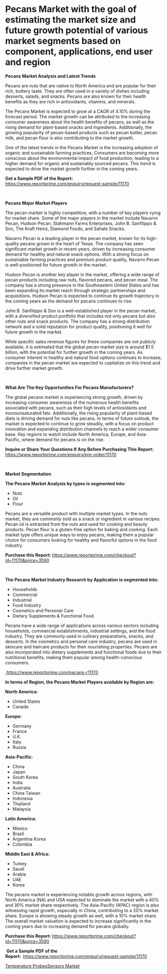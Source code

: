 <p><h1>Pecans Market with the goal of estimating the market size and future growth potential of various market segments based on component, applications, end user and region</h1></p><p><strong>Pecans Market Analysis and Latest Trends</strong></p>
<p><p>Pecans are nuts that are native to North America and are popular for their rich, buttery taste. They are often used in a variety of dishes including desserts, salads, and snacks. Pecans are also known for their health benefits as they are rich in antioxidants, vitamins, and minerals.</p><p>The Pecans Market is expected to grow at a CAGR of 4.10% during the forecast period. The market growth can be attributed to the increasing consumer awareness about the health benefits of pecans, as well as the rising demand for plant-based snacks and ingredients. Additionally, the growing popularity of pecan-based products such as pecan butter, pecan milk, and pecan flour is also contributing to the market growth.</p><p>One of the latest trends in the Pecans Market is the increasing adoption of organic and sustainable farming practices. Consumers are becoming more conscious about the environmental impact of food production, leading to a higher demand for organic and sustainably sourced pecans. This trend is expected to drive the market growth further in the coming years.</p></p>
<p><strong>Get a Sample PDF of the Report:&nbsp;</strong> <a href="https://www.reportprime.com/enquiry/request-sample/11170">https://www.reportprime.com/enquiry/request-sample/11170</a></p>
<p>&nbsp;</p>
<p><strong>Pecans Major Market Players</strong></p>
<p><p>The pecan market is highly competitive, with a number of key players vying for market share. Some of the major players in the market include Navarro Pecan, Hudson Pecan, Stahmann Farms Enterprises, John B. Sanfilippo & Son, The Kraft Heinz, Diamond Foods, and Sahale Snacks.</p><p>Navarro Pecan is a leading player in the pecan market, known for its high-quality pecans grown in the heart of Texas. The company has seen significant market growth in recent years, driven by increasing consumer demand for healthy and natural snack options. With a strong focus on sustainable farming practices and premium product quality, Navarro Pecan is well-positioned for future growth in the market.</p><p>Hudson Pecan is another key player in the market, offering a wide range of pecan products including raw nuts, flavored pecans, and pecan meal. The company has a strong presence in the Southeastern United States and has been expanding its market reach through strategic partnerships and acquisitions. Hudson Pecan is expected to continue its growth trajectory in the coming years as the demand for pecans continues to rise.</p><p>John B. Sanfilippo & Son is a well-established player in the pecan market, with a diversified product portfolio that includes not only pecans but also other nuts and snack products. The company has a strong distribution network and a solid reputation for product quality, positioning it well for future growth in the market.</p><p>While specific sales revenue figures for these companies are not publicly available, it is estimated that the global pecan market size is around $1.5 billion, with the potential for further growth in the coming years. As consumer interest in healthy and natural food options continues to increase, companies in the pecan market are expected to capitalize on this trend and drive further market growth.</p></p>
<p>&nbsp;</p>
<p><strong>What Are The Key Opportunities For Pecans Manufacturers?</strong></p>
<p><p>The global pecans market is experiencing strong growth, driven by increasing consumer awareness of the numerous health benefits associated with pecans, such as their high levels of antioxidants and monounsaturated fats. Additionally, the rising popularity of plant-based diets is driving demand for nuts like pecans. In terms of future outlook, the market is expected to continue to grow steadily, with a focus on product innovation and expanding distribution channels to reach a wider consumer base. Key regions to watch include North America, Europe, and Asia-Pacific, where demand for pecans is on the rise.</p></p>
<p><strong>Inquire or Share Your Questions If Any Before Purchasing This Report:</strong> <a href="https://www.reportprime.com/enquiry/pre-order/11170">https://www.reportprime.com/enquiry/pre-order/11170</a></p>
<p>&nbsp;</p>
<p><strong>Market Segmentation</strong></p>
<p><strong>The Pecans Market Analysis by types is segmented into:</strong></p>
<p><ul><li>Nuts</li><li>Oil</li><li>Flour</li></ul></p>
<p><p>Pecans are a versatile product with multiple market types. In the nuts market, they are commonly sold as a snack or ingredient in various recipes. Pecan oil is extracted from the nuts and used for cooking and beauty products. Pecan flour is a gluten-free option for baking and cooking. Each market type offers unique ways to enjoy pecans, making them a popular choice for consumers looking for healthy and flavorful options in the food industry.</p></p>
<p><strong>Purchase this Report:&nbsp;</strong><a href="https://www.reportprime.com/checkout?id=11170&price=3590">https://www.reportprime.com/checkout?id=11170&price=3590</a></p>
<p>&nbsp;</p>
<p><strong>The Pecans Market Industry Research by Application is segmented into:</strong></p>
<p><ul><li>Households</li><li>Commercial</li><li>Industrial</li><li>Food Industry</li><li>Cosmetics and Personal Care</li><li>Dietary Supplements & Functional Food</li></ul></p>
<p><p>Pecans have a wide range of applications across various sectors including households, commercial establishments, industrial settings, and the food industry. They are commonly used in culinary preparations, snacks, and desserts. In the cosmetics and personal care industry, pecans are used in skincare and haircare products for their nourishing properties. Pecans are also incorporated into dietary supplements and functional foods due to their nutritional benefits, making them popular among health-conscious consumers.</p></p>
<p><a href="https://www.reportprime.com/pecans-r11170">&nbsp;https://www.reportprime.com/pecans-r11170</a></p>
<p><strong>In terms of Region, the Pecans Market Players available by Region are:</strong></p>
<p>
    <p> <strong> North America: </strong>
        <ul>
            <li>United States</li>
            <li>Canada</li>
        </ul>
        </p> 
    <p> <strong> Europe: </strong>
        <ul>
            <li>Germany</li>
            <li>France</li>
            <li>U.K.</li>
            <li>Italy</li>
            <li>Russia</li>
        </ul>
        </p> 
    <p> <strong> Asia-Pacific: </strong>
        <ul>
            <li>China</li>
            <li>Japan</li>
            <li>South Korea</li>
            <li>India</li>
            <li>Australia</li>
            <li>China Taiwan</li>
            <li>Indonesia</li>
            <li>Thailand</li>
            <li>Malaysia</li>
        </ul>
        </p> 
    <p> <strong> Latin America: </strong>
        <ul>
            <li>Mexico</li>
            <li>Brazil</li>
            <li>Argentina Korea</li>
            <li>Colombia</li>
        </ul>
        </p> 
    <p> <strong> Middle East & Africa: </strong>
        <ul>
            <li>Turkey</li>
            <li>Saudi</li>
            <li>Arabia</li>
            <li>UAE</li>
            <li>Korea</li>
        </ul>
    </p>
    </p>
<p><p>The pecans market is experiencing notable growth across regions, with North America (NA) and USA expected to dominate the market with a 40% and 30% market share respectively. The Asia-Pacific (APAC) region is also witnessing rapid growth, especially in China, contributing to a 20% market share. Europe is showing steady growth as well, with a 10% market share. The overall market valuation is expected to increase significantly in the coming years due to increasing demand for pecans globally.</p></p>
<p><strong>Purchase this Report: </strong><a href="https://www.reportprime.com/checkout?id=11170&price=3590">https://www.reportprime.com/checkout?id=11170&price=3590</a></p>
<p>&nbsp;<strong>Get a Sample PDF of the Report:&nbsp;&nbsp;</strong><a href="https://www.reportprime.com/enquiry/request-sample/11170">https://www.reportprime.com/enquiry/request-sample/11170</a></p>
<p><strong></strong></p>
<p><p><a href="https://fearless-okapi-6c8.notion.site/Temperature-ProbesSensors-Market-Trends-Forecast-and-Competitive-Analysis-to-2031-a55ed7f227a143088e2e18223ff7e661">Temperature ProbesSensors Market</a></p></p>